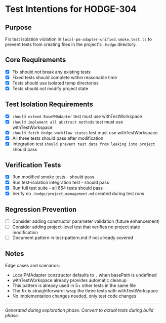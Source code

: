# Test Intentions for HODGE-304

## Purpose
Fix test isolation violation in `local-pm-adapter-unified.smoke.test.ts` to prevent tests from creating files in the project's `.hodge` directory.

## Core Requirements
- [x] Fix should not break any existing tests
- [x] Fixed tests should complete within reasonable time
- [x] Tests should use isolated temp directories
- [x] Tests should not modify project state

## Test Isolation Requirements
- [x] `should extend BasePMAdapter` test must use withTestWorkspace
- [x] `should implement all abstract methods` test must use withTestWorkspace
- [x] `should fetch Hodge workflow states` test must use withTestWorkspace
- [x] All three tests should pass after modification
- [x] Integration test `should prevent test data from leaking into project` should pass

## Verification Tests
- [x] Run modified smoke tests - should pass
- [x] Run test-isolation integration test - should pass
- [x] Run full test suite - all 654 tests should pass
- [x] Verify no `.hodge/project_management.md` created during test runs

## Regression Prevention
- [ ] Consider adding constructor parameter validation (future enhancement)
- [ ] Consider adding project-level test that verifies no project state modification
- [ ] Document pattern in test-pattern.md if not already covered

## Notes
Edge cases and scenarios:
- LocalPMAdapter constructor defaults to `.` when basePath is undefined
- withTestWorkspace already provides automatic cleanup
- This pattern is already used in 5+ other tests in the same file
- The fix is straightforward: wrap the three tests with withTestWorkspace
- No implementation changes needed, only test code changes

---
*Generated during exploration phase. Convert to actual tests during build phase.*